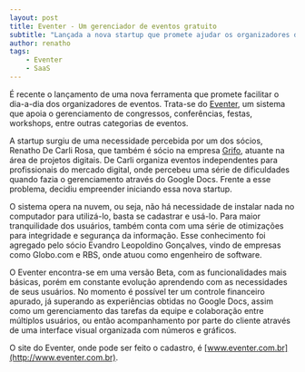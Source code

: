 ```yaml
---
layout: post
title: Eventer - Um gerenciador de eventos gratuito
subtitle: "Lançada a nova startup que promete ajudar os organizadores de eventos"
author: renatho
tags:
    - Eventer
    - SaaS
---
```


É recente o lançamento de uma nova ferramenta que promete facilitar o dia-a-dia dos organizadores de eventos. Trata-se do [Eventer](http://www.eventer.com.br), um sistema que apoia o gerenciamento de congressos, conferências, festas, workshops, entre outras categorias de eventos.

A startup surgiu de uma necessidade percebida por um dos sócios, Renatho De Carli Rosa, que também é sócio na empresa [Grifo](http://gri.fo), atuante na área de projetos digitais. De Carli organiza eventos independentes para profissionais do mercado digital, onde percebeu uma série de dificuldades quando fazia o gerenciamento através do Google Docs. Frente a esse problema, decidiu empreender iniciando essa nova startup.

O sistema opera na nuvem, ou seja, não há necessidade de instalar nada no computador para utilizá-lo, basta se cadastrar e usá-lo. Para maior tranquilidade dos usuários, também conta com uma série de otimizações para integridade e segurança da informação. Esse conhecimento foi agregado pelo sócio Evandro Leopoldino Gonçalves, vindo de empresas como Globo.com e RBS, onde atuou como engenheiro de software.

O Eventer encontra-se em uma versão Beta, com as funcionalidades mais básicas, porém em constante evolução aprendendo com as necessidades de seus usuários. No momento é possível ter um controle financeiro apurado, já superando as experiências obtidas no Google Docs, assim como um gerenciamento das tarefas da equipe e colaboração entre múltiplos usuários, ou então acompanhamento por parte do cliente através de uma interface visual organizada com números e gráficos.

O site do Eventer, onde pode ser feito o cadastro, é [www.eventer.com.br](http://www.eventer.com.br).
